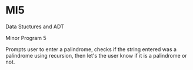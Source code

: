 # MI5


Data Stuctures and ADT

Minor Program 5

Prompts user to enter a palindrome, checks if the string entered was a palindrome using recursion, then let's the user know if it is a palindrome or not.